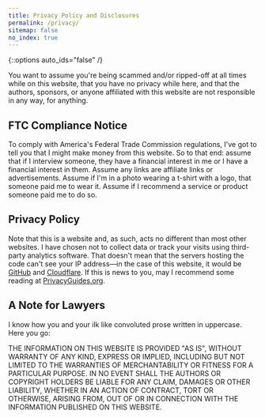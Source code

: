 ```yaml
---
title: Privacy Policy and Disclosures
permalink: /privacy/
sitemap: false
no_index: true
---
```


{::options auto_ids="false" /}

You want to assume you're being scammed and/or ripped-off at all times while on this website, that you have no privacy while here, and that the authors, sponsors, or anyone affiliated with this website are not responsible in any way, for anything.

## FTC Compliance Notice

To comply with America's Federal Trade Commission regulations, I've got to tell you that I might make money from this website. So to that end: assume that if I interview someone, they have a financial interest in me or I have a financial interest in them. Assume any links are affiliate links or advertisements. Assume if I'm in a photo wearing a t-shirt with a logo, that someone paid me to wear it. Assume if I recommend a service or product someone paid me to do so.

## Privacy Policy

Note that this is a website and, as such, acts no different than most other websites. I have chosen not to collect data or track your visits using third-party analytics software. That doesn't mean that the servers hosting the code can't see your IP address—in the case of this website, it would be [GitHub](https://pages.github.com/) and [Cloudflare](https://www.cloudflare.com/). If this is news to you, may I recommend some reading at [PrivacyGuides.org](https://www.privacyguides.org/).

## A Note for Lawyers

I know how you and your ilk like convoluted prose written in uppercase. Here you go:

THE INFORMATION ON THIS WEBSITE IS PROVIDED "AS IS", WITHOUT WARRANTY OF ANY KIND, EXPRESS OR IMPLIED, INCLUDING BUT NOT LIMITED TO THE WARRANTIES OF MERCHANTABILITY OR FITNESS FOR A PARTICULAR PURPOSE. IN NO EVENT SHALL THE AUTHORS OR COPYRIGHT HOLDERS BE LIABLE FOR ANY CLAIM, DAMAGES OR OTHER LIABILITY, WHETHER IN AN ACTION OF CONTRACT, TORT OR OTHERWISE, ARISING FROM, OUT OF OR IN CONNECTION WITH THE INFORMATION PUBLISHED ON THIS WEBSITE.
